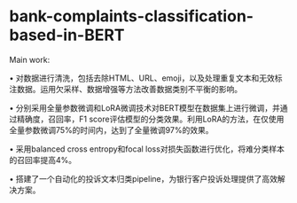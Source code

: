 # bank-complaints-classification-based-in-BERT
Main work:

•	对数据进行清洗，包括去除HTML、URL、emoji，以及处理重复文本和无效标注数据。运用欠采样、数据增强等方法改善数据类别不平衡的影响。

•	分别采用全量参数微调和LoRA微调技术对BERT模型在数据集上进行微调，并通过精确度，召回率，F1 score评估模型的分类效果。利用LoRA的方法，在仅使用全量参数微调75%的时间内，达到了全量微调97%的效果。

•	采用balanced cross entropy和focal loss对损失函数进行优化，将难分类样本的召回率提高4%。

•	搭建了一个自动化的投诉文本归类pipeline，为银行客户投诉处理提供了高效解决方案。
